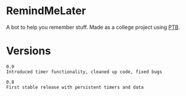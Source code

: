 # RemindMeLater

A bot to help you remember stuff. Made as a college project using [PTB](github.com/python-telegram-bot/python-telegram-bot). 


# Versions

```
0.9
Introduced timer functionality, cleaned up code, fixed bugs
```

```
0.8
First stable release with persistent timers and data
```
